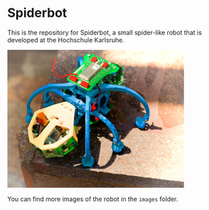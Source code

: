 # Spiderbot

This is the repository for Spiderbot, a small spider-like robot that is developed at the Hochschule Karlsruhe.


![Alt text](images/_DSC9736_DxO_MAN_sm.jpg?raw=true "Spiderbot")

You can find more images of the robot in the `images` folder.